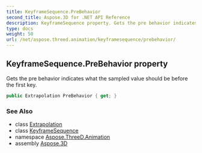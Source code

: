 ```yaml
---
title: KeyframeSequence.PreBehavior
second_title: Aspose.3D for .NET API Reference
description: KeyframeSequence property. Gets the pre behavior indicates what the sampled value should be before the first key
type: docs
weight: 50
url: /net/aspose.threed.animation/keyframesequence/prebehavior/
---
```

## KeyframeSequence.PreBehavior property

Gets the pre behavior indicates what the sampled value should be before the first key.

```csharp
public Extrapolation PreBehavior { get; }
```

### See Also

* class [Extrapolation](../../extrapolation/)
* class [KeyframeSequence](../)
* namespace [Aspose.ThreeD.Animation](../../../aspose.threed.animation/)
* assembly [Aspose.3D](../../../)


